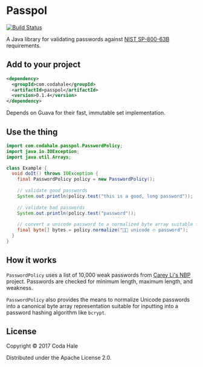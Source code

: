 # Passpol

[![Build Status](https://secure.travis-ci.org/codahale/passpol.svg)](http://travis-ci.org/codahale/passpol)

A Java library for validating passwords against [NIST SP-800-63B](https://pages.nist.gov/800-63-3/)
requirements.

## Add to your project

```xml
<dependency>
  <groupId>com.codahale</groupId>
  <artifactId>passpol</artifactId>
  <version>0.1.4</version>
</dependency>
```

Depends on Guava for their fast, immutable set implementation.

## Use the thing

```java
import com.codahale.passpol.PasswordPolicy;
import java.io.IOException;
import java.util.Arrays;

class Example {
  void doIt() throws IOException {
    final PasswordPolicy policy = new PasswordPolicy();
    
    // validate good passwords
    System.out.println(policy.test("this is a good, long password")); 
    
    // validate bad passwords
    System.out.println(policy.test("password"));
    
    // convert a unicode password to a normalized byte array suitable for hashing
    final byte[] bytes = policy.normalize("✊🏻 unicode 🔥 password");
  } 
}
```

## How it works

`PasswordPolicy` uses a list of 10,000 weak passwords from [Carey Li's
NBP](https://cry.github.io/nbp/) project. Passwords are checked for minimum length, maximum length,
and weakness.

`PasswordPolicy` also provides the means to normalize Unicode passwords into a canonical byte array
representation suitable for inputting into a password hashing algorithm like `bcrypt`.

## License

Copyright © 2017 Coda Hale

Distributed under the Apache License 2.0.
